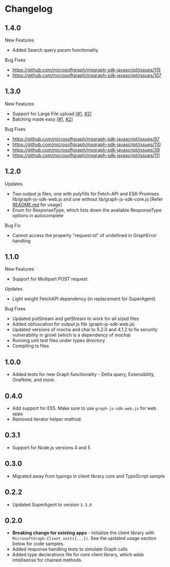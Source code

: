 # Changelog

## 1.4.0

New Features

-   Added Search query param functionality

Bug Fixes

-   https://github.com/microsoftgraph/msgraph-sdk-javascript/issues/115
-   https://github.com/microsoftgraph/msgraph-sdk-javascript/issues/107

## 1.3.0

New Features

-   Support for Large File upload [[#1](https://developer.microsoft.com/en-us/graph/docs/api-reference/v1.0/api/driveitem_createuploadsession), [#2](https://github.com/microsoftgraph/msgraph-sdk-javascript/blob/dev/docs/tasks/LargeFileUploadTask.md)]
-   Batching made easy [[#1](https://developer.microsoft.com/en-us/graph/docs/concepts/json_batching), [#2](https://github.com/microsoftgraph/msgraph-sdk-javascript/blob/dev/docs/content/Batching.md)]

Bug Fixes

-   https://github.com/microsoftgraph/msgraph-sdk-javascript/issues/97
-   https://github.com/microsoftgraph/msgraph-sdk-javascript/issues/110
-   https://github.com/microsoftgraph/msgraph-sdk-javascript/issues/39
-   https://github.com/microsoftgraph/msgraph-sdk-javascript/issues/111

## 1.2.0

Updates

-   Two output js files, one with polyfills for Fetch-API and ES6-Promises lib/graph-js-sdk-web.js and one without lib/graph-js-sdk-core.js [Refer [README.md](https://github.com/microsoftgraph/msgraph-sdk-javascript#browser) for usage]
-   Enum for ResponseType, which lists down the available ResponseType options in autocomplete

Bug Fix

-   Cannot access the property "request-id" of undefined in GraphError handling

## 1.1.0

New Features

-   Support for Multipart POST request

Updates

-   Light weight FetchAPI dependency (in replacement for SuperAgent)

Bug Fixes

-   Updated putStream and getStream to work for all sized files
-   Added obfuscation for output js file (graph-js-sdk-web.js)
-   Updated versions of mocha and chai to 5.2.0 and 4.1.2 to fix security vulnerability in growl (which is a dependency of mocha)
-   Running unit test files under types directory
-   Compiling ts files

## 1.0.0

-   Added tests for new Graph functionality - Delta query, Extensibility, OneNote, and more.

## 0.4.0

-   Add support for ES5. Make sure to use `graph-js-sdk-web.js` for web apps
-   Removed iterator helper method.

## 0.3.1

-   Support for Node.js versions 4 and 5

## 0.3.0

-   Migrated away from typings in client library core and TypeScript sample

## 0.2.2

-   Updated SuperAgent to version `3.3.0`

## 0.2.0

-   **Breaking change for existing apps** - Initialize the client library with `MicrosoftGraph.Client.init({...})`. See the updated usage section below for code samples.
-   Added response handling tests to simulate Graph calls
-   Added type declarations file for core client library, which adds intellisense for chained methods.
